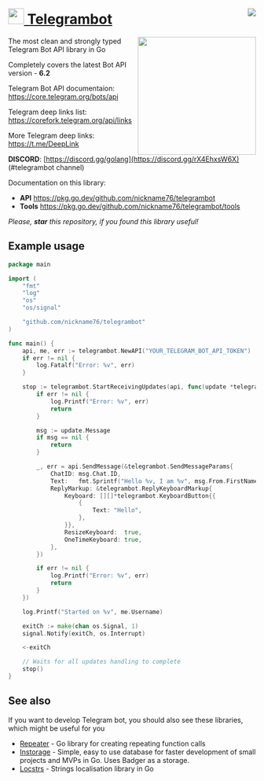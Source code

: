# [<img src="https://user-images.githubusercontent.com/41116859/185259360-b9b44eb2-6e47-4451-8d1e-90e3e4f34eef.png" height="32" /> Telegrambot](https://github.com/nickname76/telegrambot#example-usage) [<img class="badge" tag="github.com/nickname76/telegrambot" align="right" src="https://goreportcard.com/badge/github.com/nickname76/telegrambot">](https://goreportcard.com/report/github.com/nickname76/telegrambot)

[<img src="https://external-content.duckduckgo.com/iu/?u=https%3A%2F%2Fstatic.wixstatic.com%2Fmedia%2F950c70_eb49b9b040b14b70972c9777d736f7ea~mv2_d_2112_2112_s_2.gif&f=1&nofb=1" align="right" height="240" />](https://discord.gg/rx4ehxsw6x)

The most clean and strongly typed Telegram Bot API library in Go

Completely covers the latest Bot API version - **6.2**

Telegram Bot API documentaion: https://core.telegram.org/bots/api

Telegram deep links list: https://corefork.telegram.org/api/links

More Telegram deep links: https://t.me/DeepLink

**DISCORD**: [https://discord.gg/golang](https://discord.gg/rX4EhxsW6X) (#telegrambot channel)

Documentation on this library:
- **API** https://pkg.go.dev/github.com/nickname76/telegrambot
- **Tools** https://pkg.go.dev/github.com/nickname76/telegrambot/tools

*Please, **star** this repository, if you found this library useful!*

## Example usage

```Go
package main

import (
	"fmt"
	"log"
	"os"
	"os/signal"

	"github.com/nickname76/telegrambot"
)

func main() {
	api, me, err := telegrambot.NewAPI("YOUR_TELEGRAM_BOT_API_TOKEN")
	if err != nil {
		log.Fatalf("Error: %v", err)
	}

	stop := telegrambot.StartReceivingUpdates(api, func(update *telegrambot.Update, err error) {
		if err != nil {
			log.Printf("Error: %v", err)
			return
		}

		msg := update.Message
		if msg == nil {
			return
		}

		_, err = api.SendMessage(&telegrambot.SendMessageParams{
			ChatID: msg.Chat.ID,
			Text:   fmt.Sprintf("Hello %v, I am %v", msg.From.FirstName, me.FirstName),
			ReplyMarkup: &telegrambot.ReplyKeyboardMarkup{
				Keyboard: [][]*telegrambot.KeyboardButton{{
					{
						Text: "Hello",
					},
				}},
				ResizeKeyboard:  true,
				OneTimeKeyboard: true,
			},
		})

		if err != nil {
			log.Printf("Error: %v", err)
			return
		}
	})

	log.Printf("Started on %v", me.Username)

	exitCh := make(chan os.Signal, 1)
	signal.Notify(exitCh, os.Interrupt)

	<-exitCh

	// Waits for all updates handling to complete
	stop()
}

```

## See also

If you want to develop Telegram bot, you should also see these libraries, which might be useful for you

- [Repeater](https://github.com/nickname76/repeater) - Go library for creating repeating function calls
- [Instorage](https://github.com/nickname76/instorage) - Simple, easy to use database for faster development of small projects and MVPs in Go. Uses Badger as a storage.
- [Locstrs](https://github.com/nickname76/locstrs) - Strings localisation library in Go
